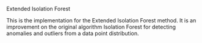 Extended Isolation Forest

This is the implementation for the Extended Isolation Forest method. It is an improvement on the original algorithm Isolation Forest for detecting anomalies and outliers from a data point distribution.
